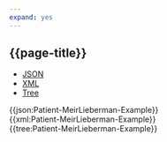 ```yaml
---
expand: yes
---
```


## {{page-title}}

<div class="nhsd-!t-margin-bottom-6">
  <ul class="nav nav-tabs" role="tablist">
        <li role="presentation" class="active">
            <a href="#JSON-P-ML-E" role="tab" data-toggle="tab">JSON</a>
        </li>
         <li role="presentation">
            <a href="#XML-P-ML-E" role="tab" data-toggle="tab">XML</a>
        </li>
        <li role="presentation">
            <a href="#Tree-P-ML-E" role="tab" data-toggle="tab">Tree</a>
        </li>
  </ul>
    
  <div class="tab-content snippet">
    <div id="JSON-P-ML-E" role="tabpanel" class="tab-pane active">
{{json:Patient-MeirLieberman-Example}}
    </div>
    <div id="XML-P-ML-E" role="tabpanel" class="tab-pane">
{{xml:Patient-MeirLieberman-Example}}
    </div>
    <div id="Tree-P-ML-E" role="tabpanel" class="tab-pane">
{{tree:Patient-MeirLieberman-Example}}
    </div>
  </div>
</div>